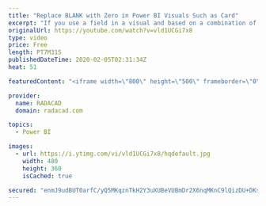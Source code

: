 ```yaml
---
title: "Replace BLANK with Zero in Power BI Visuals Such as Card"
excerpt: "If you use a field in a visual and based on a combination of slicer selection, that field doesn't have any value, you might see blank in the visual. If you want to replace that blank to zero, here is a trick for you. a very simple trick that you can use anywhere easily. Read more details in my blog post,"
originalUrl: https://youtube.com/watch?v=vld1UCGi7x8
type: video
price: Free
length: PT7M31S
publishedDateTime: 2020-02-05T02:31:34Z
heat: 51

featuredContent: "<iframe width=\"800\" height=\"500\" frameborder=\"0\" src=\"https://www.youtube.com/embed/vld1UCGi7x8\" allow=\"accelerometer; autoplay; encrypted-media; gyroscope; picture-in-picture\" allowfullscreen></iframe>"

provider:
  name: RADACAD
  domain: radacad.com

topics:
  - Power BI

images:
  - url: https://i.ytimg.com/vi/vld1UCGi7x8/hqdefault.jpg
    width: 480
    height: 360
    isCached: true

secured: "enmJ9udBUT0arfC/yQ5MKqznTkH2Y3uXUBeVUBmDr2X6nqMKnC9lQizDU+DKsH2UxOUONPw9xMsun4TSbtbz8v+FVjihVK1DvHS3kW6F0rAj2TulKBax1qV2ml7KMdYmAMf+WxB1sBEcs7TLfH1os4Bef8XXbYb0BJh48R73whPed6r1xN568Z/5URuegdGJVFe6lon6gPnUEJ1H4K5KTCvEINNHMv/dOacKleMqVeIK0UdxhOwI4L1yjqikCYvb0LcWeOFqFQtGLVEKJumoqCggnye9qmk54vno+/8cZ+twqFWQ2dTUjM4SdqwBCfohntumetQnAXWJVogQJOZhnrR/5Yl2O1Zx2hzliq+IbctWIuBucNLptiwqLwmrulM+debVTBrbV4z89QR38a3j9j3bUyL4J4me7EC9g7bOpdw=;FEaSBYsuCoT/qK+ujbz6lQ=="
---
```


